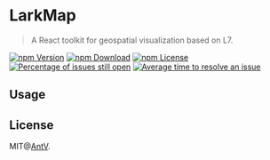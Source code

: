 # LarkMap

> A React toolkit for geospatial visualization based on L7.

<!-- [![Coverage Status](https://coveralls.io/repos/github/antvis/template/badge.svg?branch=master)](https://coveralls.io/github/antvis/template?branch=master)  -->
<!-- [![Release Status](https://github.com/antvis/LarkMap/workflows/release/badge.svg?branch=master)](https://github.com/antvis/LarkMap/actions?query=workflow:release)  -->

[![npm Version](https://img.shields.io/npm/v/@antv/template.svg)](https://www.npmjs.com/package/@antv/template) [![npm Download](https://img.shields.io/npm/dm/@antv/template.svg)](https://www.npmjs.com/package/@antv/template) [![npm License](https://img.shields.io/npm/l/@antv/template.svg)](https://www.npmjs.com/package/@antv/template) [![Percentage of issues still open](http://isitmaintained.com/badge/open/antvis/template.svg)](http://isitmaintained.com/project/antvis/template 'Percentage of issues still open') [![Average time to resolve an issue](http://isitmaintained.com/badge/resolution/antvis/template.svg)](http://isitmaintained.com/project/antvis/template 'Average time to resolve an issue')

## Usage

## License

MIT@[AntV](https://github.com/antvis).
